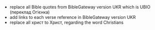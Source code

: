 - replace all Bible quotes from BibleGateway version UKR which is UBIO (переклад Огієнка)
- add links to each verse reference in BibleGateway version UKR
- replace all христ to Христ, regarding the word Christians

